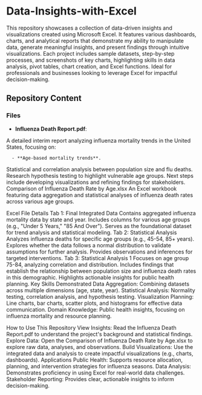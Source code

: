# Data-Insights-with-Excel
This repository showcases a collection of data-driven insights and visualizations created using Microsoft Excel. It features various dashboards, charts, and analytical reports that demonstrate my ability to manipulate data, generate meaningful insights, and present findings through intuitive visualizations. Each project includes sample datasets, step-by-step processes, and screenshots of key charts, highlighting skills in data analysis, pivot tables, chart creation, and Excel functions. Ideal for professionals and businesses looking to leverage Excel for impactful decision-making.

## Repository Content

### Files
- **Influenza Death Report.pdf**:

A detailed interim report analyzing influenza mortality trends in the United States, focusing on:

      - **Age-based mortality trends**.
Statistical and correlation analysis between population size and flu deaths.
Research hypothesis testing to highlight vulnerable age groups.
Next steps include developing visualizations and refining findings for stakeholders.
Comparison of Influenza Death Rate by Age.xlsx
An Excel workbook featuring data aggregation and statistical analyses of influenza death rates across various age groups.

Excel File Details
Tab 1: Final Integrated Data
Contains aggregated influenza mortality data by state and year.
Includes columns for various age groups (e.g., "Under 5 Years," "85 And Over").
Serves as the foundational dataset for trend analysis and statistical modeling.
Tab 2: Statistical Analysis
Analyzes influenza deaths for specific age groups (e.g., 45-54, 85+ years).
Explores whether the data follows a normal distribution to validate assumptions for further analysis.
Provides observations and inferences for targeted interventions.
Tab 3: Statistical Analysis 1
Focuses on age group 75-84, analyzing correlation and distribution.
Includes findings that establish the relationship between population size and influenza death rates in this demographic.
Highlights actionable insights for public health planning.
Key Skills Demonstrated
Data Aggregation: Combining datasets across multiple dimensions (age, state, year).
Statistical Analysis: Normality testing, correlation analysis, and hypothesis testing.
Visualization Planning: Line charts, bar charts, scatter plots, and histograms for effective data communication.
Domain Knowledge: Public health insights, focusing on influenza mortality and resource planning.

How to Use This Repository
View Insights: Read the Influenza Death Report.pdf to understand the project's background and statistical findings.
Explore Data: Open the Comparison of Influenza Death Rate by Age.xlsx to explore raw data, analyses, and observations.
Build Visualizations: Use the integrated data and analysis to create impactful visualizations (e.g., charts, dashboards).
Applications
Public Health: Supports resource allocation, planning, and intervention strategies for influenza seasons.
Data Analysis: Demonstrates proficiency in using Excel for real-world data challenges.
Stakeholder Reporting: Provides clear, actionable insights to inform decision-making.


